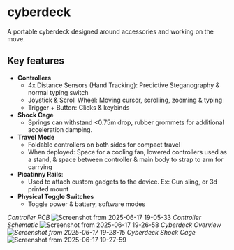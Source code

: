 # cyberdeck

A portable cyberdeck designed around accessories and working on the move.

## Key features
* **Controllers**
  * 4x Distance Sensors (Hand Tracking): Predictive Steganography & normal typing switch
  * Joystick & Scroll Wheel: Moving cursor, scrolling, zooming & typing
  * Trigger + Button: Clicks & keybinds
* **Shock Cage**
  * Springs can withstand <0.75m drop, rubber grommets for additional acceleration damping.
* **Travel Mode**
  * Foldable controllers on both sides for compact travel
  * When deployed: Space for a cooling fan, lowered controllers used as a stand, & space between controller & main body to strap to arm for carrying
* **Picatinny Rails**:
  * Used to attach custom gadgets to the device. Ex: Gun sling, or 3d printed mount
* **Physical Toggle Switches**
  * Toggle power & battery, software modes
 
*Controller PCB*
![Screenshot from 2025-06-17 19-05-33](https://github.com/user-attachments/assets/8740184a-b96f-4e45-bff1-255faea711cf)
*Controller Schematic*
![Screenshot from 2025-06-17 19-26-58](https://github.com/user-attachments/assets/3c258b73-d096-48af-bd67-9d11ff454e85)
*Cyberdeck Overview
![Screenshot from 2025-06-17 19-28-15](https://github.com/user-attachments/assets/7286ffef-c5e1-44ff-914b-aecd7f85963c)
Cyberdeck Shock Cage* 
![Screenshot from 2025-06-17 19-27-59](https://github.com/user-attachments/assets/55fd7a1e-4ec0-47d6-acad-c81c3e222f0d)

